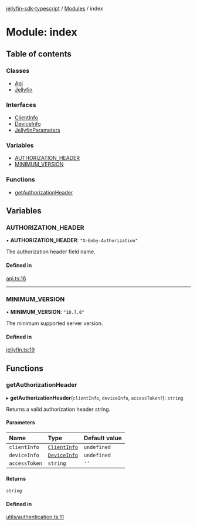 [jellyfin-sdk-typescript](../README.md) / [Modules](../modules.md) / index

# Module: index

## Table of contents

### Classes

- [Api](../classes/index.Api.md)
- [Jellyfin](../classes/index.Jellyfin.md)

### Interfaces

- [ClientInfo](../interfaces/index.ClientInfo.md)
- [DeviceInfo](../interfaces/index.DeviceInfo.md)
- [JellyfinParameters](../interfaces/index.JellyfinParameters.md)

### Variables

- [AUTHORIZATION_HEADER](index.md#authorization_header)
- [MINIMUM_VERSION](index.md#minimum_version)

### Functions

- [getAuthorizationHeader](index.md#getauthorizationheader)

## Variables

### AUTHORIZATION\_HEADER

• **AUTHORIZATION\_HEADER**: ``"X-Emby-Authorization"``

The authorization header field name.

#### Defined in

[api.ts:16](https://github.com/thornbill/jellyfin-sdk-typescript/blob/7534c86/src/api.ts#L16)

___

### MINIMUM\_VERSION

• **MINIMUM\_VERSION**: ``"10.7.0"``

The minimum supported server version.

#### Defined in

[jellyfin.ts:19](https://github.com/thornbill/jellyfin-sdk-typescript/blob/7534c86/src/jellyfin.ts#L19)

## Functions

### getAuthorizationHeader

▸ **getAuthorizationHeader**(`clientInfo`, `deviceInfo`, `accessToken?`): `string`

Returns a valid authorization header string.

#### Parameters

| Name | Type | Default value |
| :------ | :------ | :------ |
| `clientInfo` | [`ClientInfo`](../interfaces/index.ClientInfo.md) | `undefined` |
| `deviceInfo` | [`DeviceInfo`](../interfaces/index.DeviceInfo.md) | `undefined` |
| `accessToken` | `string` | `''` |

#### Returns

`string`

#### Defined in

[utils/authentication.ts:11](https://github.com/thornbill/jellyfin-sdk-typescript/blob/7534c86/src/utils/authentication.ts#L11)
